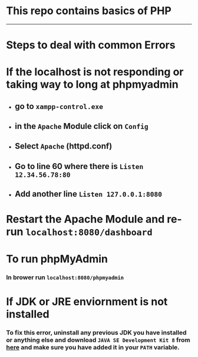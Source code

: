 # This repo contains basics of PHP
---
# Steps to deal with common Errors

# If the localhost is not responding or taking way to long at phpmyadmin

+ ##  go to `xampp-control.exe`
+ ## in the `Apache` Module click on `Config`
+ ## Select `Apache` (httpd.conf) 
+ ## Go to line 60 where there is `Listen 12.34.56.78:80` 
+ ## Add another line `Listen 127.0.0.1:8080`

# Restart the Apache Module  and re-run `localhost:8080/dashboard`

# To run phpMyAdmin
 ### In brower run `localhost:8080/phpmyadmin`

 # If JDK or JRE enviornment is not installed
  ### To fix this error, uninstall any previous JDK you have installed or anything else and download `JAVA SE Development Kit 8` from [here](https://www.oracle.com/technetwork/java/javase/downloads/jdk8-downloads-2133151.html) and make sure you have added it in your `PATH` variable.